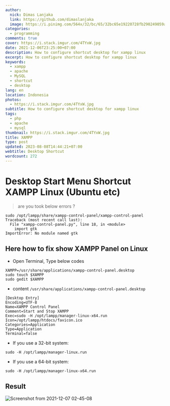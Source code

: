 ```yaml
---
author:
  nick: Dimas Lanjaka
  link: https://github.com/dimaslanjaka
  image: https://i.pinimg.com/564x/32/bc/65/32bc65e19220728fb290249059a7242a.jpg
categories:
  - programming
comments: true
cover: https://i.stack.imgur.com/4TYxW.jpg
date: 2021-12-06T23:25:00+07:00
description: How to configure shortcut desktop for xampp linux
excerpt: How to configure shortcut desktop for xampp linux
keywords:
  - xampp
  - apache
  - MySQL
  - shortcut
  - desktop
lang: en
location: Indonesia
photos:
  - https://i.stack.imgur.com/4TYxW.jpg
subtitle: How to configure shortcut desktop for xampp linux
tags:
  - php
  - apache
  - mysql
thumbnail: https://i.stack.imgur.com/4TYxW.jpg
title: XAMPP
type: post
updated: 2023-08-08T14:44:21+07:00
webtitle: Desktop Shortcut
wordcount: 272
---
```


# Desktop Start Menu Shortcut XAMPP Linux (Ubuntu etc)

> are you took below errors ?

<pre><code>sudo /opt/lampp/share/xampp-control-panel/xampp-control-panel
Traceback (most recent call last):
  File "xampp-control-panel.py", line 18, in &lt;module&gt;
    import gtk
ImportError: No module named gtk</code></pre>

## Here how to fix show XAMPP Panel on Linux
- Open Terminal, Type below codes

```shell
XAMPP=/usr/share/applications/xampp-control-panel.desktop
sudo touch $XAMPP
sudo gedit $XAMPP
```

- content `/usr/share/applications/xampp-control-panel.desktop`

```desktop
[Desktop Entry]
Encoding=UTF-8
Name=XAMPP Control Panel
Comment=Start and Stop XAMPP
Exec=sudo -H /opt/lampp/manager-linux-x64.run
Icon=/opt/lampp/htdocs/favicon.ico
Categories=Application
Type=Application
Terminal=false
```

- If you use a 32-bit system:

```shell
sudo -H /opt/lampp/manager-linux.run
```

- If you use a 64-bit system:

```shell
sudo -H /opt/lampp/manager-linux-x64.run
```

## Result
![Screenshot from 2021-12-07 02-45-08](https://user-images.githubusercontent.com/12471057/144911998-7459f8b8-1816-447e-a0c7-898a2cd4da49.png)
